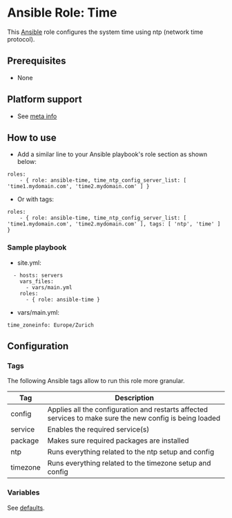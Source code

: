 Ansible Role: Time
==================

This [Ansible](http://www.ansible.com/home) role configures the system time using ntp (network time protocol).

## Prerequisites

* None

## Platform support

* See [meta info](meta/main.yml)

## How to use

* Add a similar line to your Ansible playbook's role section as shown below:
```
roles:
    - { role: ansible-time, time_ntp_config_server_list: [ 'time1.mydomain.com', 'time2.mydomain.com' ] }
```
* Or with tags:
```
roles:
    - { role: ansible-time, time_ntp_config_server_list: [ 'time1.mydomain.com', 'time2.mydomain.com' ], tags: [ 'ntp', 'time' ] }
```

### Sample playbook

* site.yml:
```
  - hosts: servers
    vars_files:
      - vars/main.yml
    roles:
      - { role: ansible-time }
```
* vars/main.yml:
```
time_zoneinfo: Europe/Zurich
```

## Configuration

### Tags

The following Ansible tags allow to run this role more granular.

| Tag | Description |
|-----|-------------|
| config | Applies all the configuration and restarts affected services to make sure the new config is being loaded |
| service | Enables the required service(s) |
| package | Makes sure required packages are installed |
| ntp | Runs everything related to the ntp setup and config |
| timezone | Runs everything related to the timezone setup and config |

### Variables

See [defaults](defaults/main.yml).
